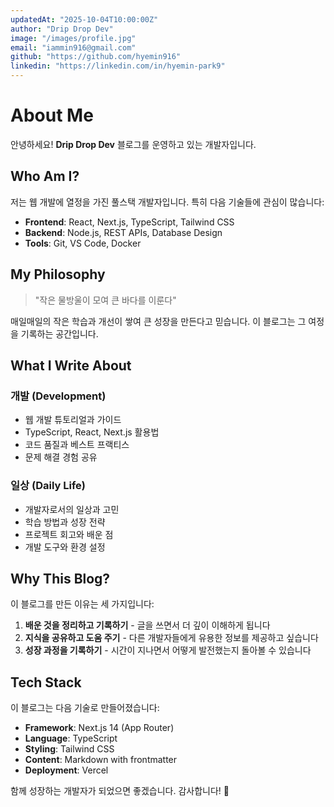 ```yaml
---
updatedAt: "2025-10-04T10:00:00Z"
author: "Drip Drop Dev"
image: "/images/profile.jpg"
email: "iammin916@gmail.com"
github: "https://github.com/hyemin916"
linkedin: "https://linkedin.com/in/hyemin-park9"
---
```


# About Me

안녕하세요! **Drip Drop Dev** 블로그를 운영하고 있는 개발자입니다.

## Who Am I?

저는 웹 개발에 열정을 가진 풀스택 개발자입니다. 특히 다음 기술들에 관심이 많습니다:

- **Frontend**: React, Next.js, TypeScript, Tailwind CSS
- **Backend**: Node.js, REST APIs, Database Design
- **Tools**: Git, VS Code, Docker

## My Philosophy

> "작은 물방울이 모여 큰 바다를 이룬다"

매일매일의 작은 학습과 개선이 쌓여 큰 성장을 만든다고 믿습니다. 이 블로그는 그 여정을 기록하는 공간입니다.

## What I Write About

### 개발 (Development)

- 웹 개발 튜토리얼과 가이드
- TypeScript, React, Next.js 활용법
- 코드 품질과 베스트 프랙티스
- 문제 해결 경험 공유

### 일상 (Daily Life)

- 개발자로서의 일상과 고민
- 학습 방법과 성장 전략
- 프로젝트 회고와 배운 점
- 개발 도구와 환경 설정

## Why This Blog?

이 블로그를 만든 이유는 세 가지입니다:

1. **배운 것을 정리하고 기록하기** - 글을 쓰면서 더 깊이 이해하게 됩니다
2. **지식을 공유하고 도움 주기** - 다른 개발자들에게 유용한 정보를 제공하고 싶습니다
3. **성장 과정을 기록하기** - 시간이 지나면서 어떻게 발전했는지 돌아볼 수 있습니다

## Tech Stack

이 블로그는 다음 기술로 만들어졌습니다:

- **Framework**: Next.js 14 (App Router)
- **Language**: TypeScript
- **Styling**: Tailwind CSS
- **Content**: Markdown with frontmatter
- **Deployment**: Vercel

함께 성장하는 개발자가 되었으면 좋겠습니다. 감사합니다! 🚀
